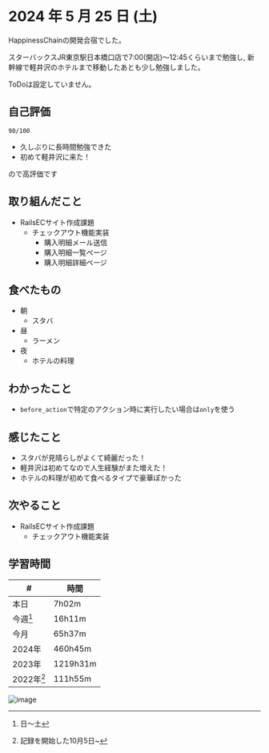 # 2024 年 5 月 25 日 (土)
HappinessChainの開発合宿でした。

スターバックスJR東京駅日本橋口店で7:00(開店)〜12:45くらいまで勉強し, 新幹線で軽井沢のホテルまで移動したあとも少し勉強しました。

ToDoは設定していません。

## 自己評価
```
90/100
```
- 久しぶりに長時間勉強できた
- 初めて軽井沢に来た！

ので高評価です

## 取り組んだこと
- RailsECサイト作成課題
  - チェックアウト機能実装
    - 購入明細メール送信
    - 購入明細一覧ページ
    - 購入明細詳細ページ

## 食べたもの
- 朝
  - スタバ
- 昼
  - ラーメン
- 夜
  - ホテルの料理

## わかったこと
- `before_action`で特定のアクション時に実行したい場合は`only`を使う

## 感じたこと
- スタバが見晴らしがよくて綺麗だった！
- 軽井沢は初めてなので人生経験がまた増えた！
- ホテルの料理が初めて食べるタイプで豪華ぽかった

## 次やること
- RailsECサイト作成課題
  - チェックアウト機能実装

## 学習時間
| #          | 時間     |
| ---------- | -------- |
| 本日       | 7h02m    |
| 今週[^1]   | 16h11m    |
| 今月       | 65h37m   |
| 2024年     | 460h45m  |
| 2023年     | 1219h31m |
| 2022年[^2] | 111h55m  |

[^1]: 日〜土
[^2]: 記録を開始した10月5日~

![image](https://github.com/nil-ramuda/daily_report/assets/94735931/64e8feec-95e2-4dec-91b7-ea4942a22590)


